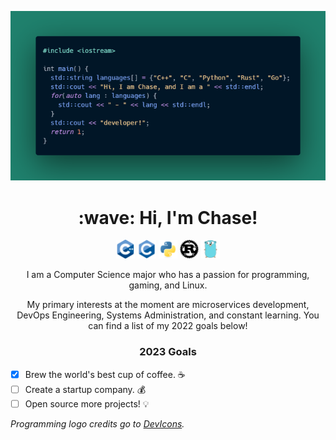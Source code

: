 <p align="center">
	<img src="https://raw.githubusercontent.com/ChaseBrand/ChaseBrand/master/carbon.png?token=AODS2SG6QBREMO6WDRDPWAS722JX2">
</p>

<h1 align="center">
	:wave: Hi, I'm Chase!
</h1>

<p align="center">
	<img height="30" src="https://raw.githubusercontent.com/devicons/devicon/ca0eb3d131d4586e62eb5ed31a2cde56035adc8d/icons/cplusplus/cplusplus-original.svg">
	<img height="30" src="https://raw.githubusercontent.com/devicons/devicon/ca0eb3d131d4586e62eb5ed31a2cde56035adc8d/icons/c/c-original.svg">
	<img height="30" src="https://raw.githubusercontent.com/devicons/devicon/ca0eb3d131d4586e62eb5ed31a2cde56035adc8d/icons/python/python-original.svg">
	<img height="30" src="https://raw.githubusercontent.com/devicons/devicon/ca0eb3d131d4586e62eb5ed31a2cde56035adc8d/icons/rust/rust-plain.svg">
	<img height="30" src="https://raw.githubusercontent.com/devicons/devicon/ca0eb3d131d4586e62eb5ed31a2cde56035adc8d/icons/go/go-original.svg">
</p>

<p align="center">
	I am a Computer Science major who has a passion for programming, gaming, and Linux.
</p>

<p align="center">
	My primary interests at the moment are microservices development, DevOps Engineering, Systems Administration, and constant learning. You can find a list of my 2022 goals below!
</p>

<h3 align="center">
	2023 Goals
</h3>

- [x] Brew the world's best cup of coffee. ☕
- [ ] Create a startup company. 💰
- [ ] Open source more projects! 💡

*Programming logo credits go to [DevIcons](https://github.com/devicons/devicon).*
